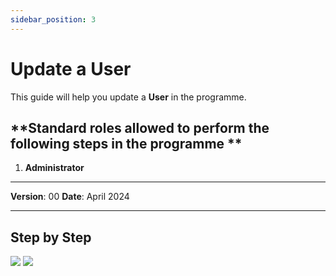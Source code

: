 ```yaml
---
sidebar_position: 3
---
```


# Update a User

This guide will help you update a **User** in the programme.

## **Standard roles allowed to perform the following steps in the programme **

1.	**Administrator**

------------

**Version**: 00
**Date**: April 2024

------------
## **Step by Step**

![](/img/2.Users/UsersUpdate1.png)
![](/img/2.Users/UsersUpdate2.png)
